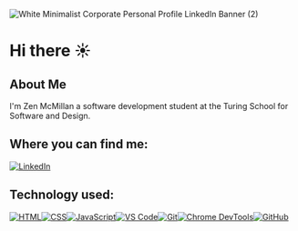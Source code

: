 ![White Minimalist Corporate Personal Profile LinkedIn Banner (2)](https://github.com/zenmcmillan/zenmcmillan/assets/121205752/312af8b7-4643-4c60-a6e2-c86e2aebb79a)

# Hi there ☀

## About Me

I'm Zen McMillan a software development student at the Turing School for Software and Design.

## Where you can find me:
[![LinkedIn](https://img.shields.io/badge/linkedin-%230077B5.svg?style=for-the-badge&logo=linkedin&logoColor=white)](https://www.linkedin.com/in/zen-mcmillan-%E2%98%80%EF%B8%8F-8aa114164/)

## Technology used:

[![HTML](https://img.shields.io/badge/HTML-%23E34F26.svg?style=for-the-badge&logo=html5&logoColor=white)](https://developer.mozilla.org/en-US/docs/Web/HTML)[![CSS](https://img.shields.io/badge/CSS-%231572B6.svg?style=for-the-badge&logo=css3&logoColor=white)](https://developer.mozilla.org/en-US/docs/Web/CSS)[![JavaScript](https://img.shields.io/badge/JavaScript-%23F7DF1E.svg?style=for-the-badge&logo=javascript&logoColor=black)](https://developer.mozilla.org/en-US/docs/Web/JavaScript)[![VS Code](https://img.shields.io/badge/VS%20Code-%23007ACC.svg?style=for-the-badge&logo=visual-studio-code&logoColor=white)](https://code.visualstudio.com/)[![Git](https://img.shields.io/badge/Git-%23F05032.svg?style=for-the-badge&logo=git&logoColor=white)](https://git-scm.com/)[![Chrome DevTools](https://img.shields.io/badge/Chrome%20DevTools-%234285F4.svg?style=for-the-badge&logo=google-chrome&logoColor=white)](https://developers.google.com/web/tools/chrome-devtools)[![GitHub](https://img.shields.io/badge/GitHub-%23121011.svg?style=for-the-badge&logo=github&logoColor=white)](https://github.com/)
